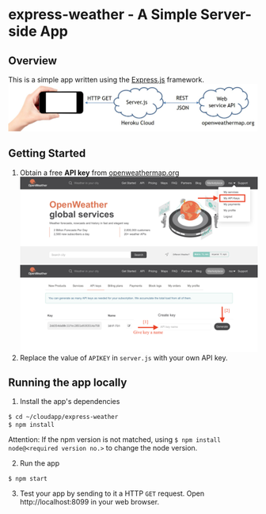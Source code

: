 # express-weather - A Simple Server-side App
## Overview
This is a simple app written using the [Express.js](https://expressjs.com) framework.
![Express-weather](graphics/381F-T01-alin.jpg?raw=true "Weather App")

## Getting Started
1. Obtain a free **API key** from [openweathermap.org](http://openweathermap.org)
![API Key 01](graphics/API01.png?raw=true "Create API Key")
![API Key 02](graphics/API02.png?raw=true "Create API Key")
2. Replace the value of `APIKEY` in `server.js` with your own API key.

## Running the app locally
1. Install the app's dependencies
```
$ cd ~/cloudapp/express-weather
$ npm install
```
Attention: If the npm version is not matched, using `$ npm install node@<required version no.>` to change the node version.

2. Run the app 
```
$ npm start
```
3. Test your app by sending to it a HTTP `GET` request.  Open http://localhost:8099 in your web browser.

